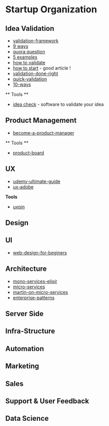 Startup Organization
====================



## Idea Validation

* [validation-framework](https://medium.com/swlh/the-startup-framework-to-validate-your-idea-before-you-spend-1-5c475a3bbd6f)
* [9 ways](https://startbloggingonline.com/ways-to-validate-your-startup-ideas/) 
* [quora question](https://www.quora.com/What-are-the-best-ways-to-validate-a-startup-idea)
* [5 examples](https://www.growthsandwich.com/resources/startup-idea-validation-examples/)
* [how to validate](https://medium.com/@adjblog/how-do-you-validate-a-startup-idea-b6e71a5ea803)
* [how to start](https://medium.com/swlh/how-to-start-a-startup-e4f002ff3ee1) - good article !
* [validation-done-right](https://medium.com/@jackrobertscott/startup-validation-done-right-6c7c62229e9)
* [quick-validation](https://medium.com/swlh/the-quick-and-dirty-guide-to-validating-your-startup-idea-c6be6cd91f51)
* [10-ways](https://www.productplan.com/lean-market-validation-10-ways-rapidly-test-startup-idea/)



** Tools **

* [idea check](https://www.ideacheck.io) - software to validate your idea


## Product Management

* [become-a-product-manager](https://www.udemy.com/course/become-a-product-manager-learn-the-skills-get-a-job/)

** Tools **

* [product-board](https://www.productboard.com)


## UX

* [udemy-ultimate-guide](https://www.udemy.com/course/ultimate-guide-to-ux/)
* [ux-adobe](https://www.udemy.com/course/ui-ux-web-design-using-adobe-xd/)


**Tools**

* [uxpin](https://www.uxpin.com)


## Design



## UI

* [web-design-for-beginers](https://www.udemy.com/course/web-design-for-beginners-real-world-coding-in-html-css/)



## Architecture

* [mono-services-elixir](http://tjheeta.github.io/2016/12/16/dawn-of-the-microlith-monoservices-microservices-with-elixir/)
* [micro-services](https://microservices.io/patterns/microservices.html)
* [martin-on-micro-services](https://martinfowler.com/articles/microservices.html)
* [enterprise-patterns](http://www.enterpriseintegrationpatterns.com)





## Server Side




## Infra-Structure




## Automation



## Marketing



## Sales




## Support & User Feedback




## Data Science


